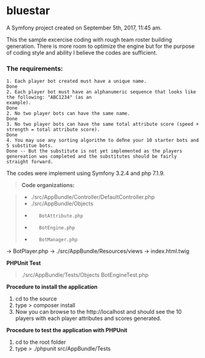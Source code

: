 bluestar
========

A Symfony project created on September 5th, 2017, 11:45 am.

This the sample excercise coding with rough team roster building generation. There is more room to optimize the engine but for the purpose of coding style and ability I believe the codes are sufficient.

### The requirements:

```
1. Each player bot created must have a unique name.
Done
2. Each player bot must have an alphanumeric sequence that looks like the following: "ABC1234" (as an
example).
Done
2. No two player bots can have the same name.
Done
3. No two player bots can have the same total attribute score (speed + strength = total attribute score).
Done
4. You may use any sorting algorithm to deﬁne your 10 starter bots and 5 substitue bots. 
Done -- But the substitute is not yet implemented as the players genereation was completed and the substitutes should be fairly straight forward.
```

The codes were implement using Symfony 3.2.4 and php 7.1.9.

>**Code organizations:**

>- ./src/AppBundle/Controller/DefaultController.php
>- ./src/AppBundle/Objects
>-        BotAttribute.php
>-        BotEngine.php
>-        BotManager.php
->        BotPlayer.php
-> ./src/AppBundle/Resources/views
->        index.html.twig

**PHPUnit Test**
> ./src/AppBundle/Tests/Objects
>        BotEngineTest.php

**Procedure to install the application**

1. cd to the source
2. type > composer install
3. Now you can browse to the http://localhost and should see the 10 players with each player attributes and scores generated.


**Procedure to test the application with PHPUnit**

1. cd to the root folder
2. type > ./phpunit src/AppBundle/Tests
